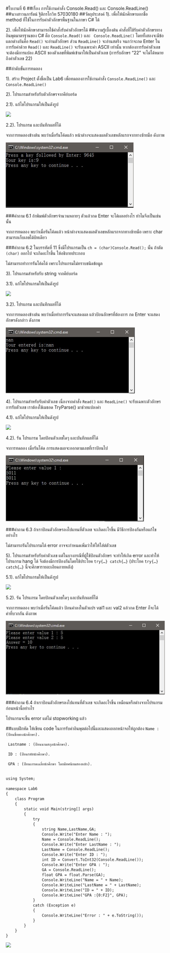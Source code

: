 #ใบงานที่ 6
##เรื่อง การใช้งานคำสั่ง Console.Read() และ Console.ReadLine()
##นางสาวนภารัตน์ ฐิติกรโกวิท 57030180
##วัตถุประสงค์
1). เพื่อให้นักศึกษาบอกชื่อ method ที่ใช้ในการรับค่าตัวอักษรพื้นฐานในภาษา C# ได้

2). เพื่อให้นักศึกษาสามารถใช้คำสั่งรับค่าตัวอักษรได้
##ความรู้เบื้องต้น
คำสั่งที่ใช้รับค่าตัวอักษรทางอินพุตมาตรฐานของ C# คือ ```Console.Read()``` และ ``` Console.ReadLine()``` โดยทั้งสองจะมีข้อแตกต่างกันคือ ```Read()``` จะอ่านตัวอักษร ส่วน ```ReadLine()``` จะอ่านสตริง จนกว่าจะกด Enter ในการรับค่าด้วย ```Read()``` และ ```ReadLine()``` จะรับเฉพาะค่า ASCII เท่านั้น หากต้องการรับค่าตัวเลข จะต้องมีการแปลง ASCII ของตัวเลขที่พิมพ์เข้ามาให้เป็นค่าตัวเลข (การรับอักษร “22” จะไม่ได้หมายถึงค่าตัวเลข 22) 

##ลำดับขั้นการทดลอง

1). สร้าง Project ตั้งชื่อเป็น Lab6 เพื่อทดลองการใช้งานคำสั่ง ```Console.ReadLine()``` และ ```Console.ReadLine()```

2). โปรแกรมสำหรับรับตัวอักษรจากคีย์บอร์ด 

  2.1). แก้ไขโปรแกรมให้เป็นดังรูป

 ![](https://github.com/Desktop-Programming-Lab-2559/LAB-06/blob/master/imgs/pic1.png)

  2.2).	โปรแกรม และบันทึกผลที่ได้


จากการทดลองข้างต้น พบว่าเมื่อรันโค้ดแล้ว หน้าต่างจะแสดงผลตัวเลขหลักแรกจากทางซ้ายมือ ดังภาพ

![](https://github.com/NAPHARAT/LAB-06/blob/master/imgs/2.2.JPG)

###คำถาม 6.1 ถ้าพิมพ์ตัวอักษรจำนวนหลายๆ ตัวแล้วกด Enter จะได้ผลอย่างไร ทำไมจึงเป็นเช่นนั้น


จากการทดลอง พบว่าเมื่อรันโค้ดแล้ว หน้าต่างจะแสดงผลตัวเลขหลักแรกจากทางซ้ายมือ เพราะ char สามารถเก็บเลขได้บิทเดียว

###คำถาม 6.2 ในบรรทัดที่ 11 ซึ่งมีโปรแกรมเป็น ```ch = (char)Console.Read();```  นั้น ถ้าตัด ```(char)``` ออกไป จะเกิดอะไรขึ้น ให้อธิบายประกอบ


ไม่สามารถทำการรันโค้ดได้ เพราะโปรแกรมไม่ทราบชนิดข้อมูล

3).	โปรแกรมสำหรับรับ string จากคีย์บอร์ด
 
 3.1).	แก้ไขโปรแกรมให้เป็นดังรูป

 ![](https://github.com/Desktop-Programming-Lab-2559/LAB-06/blob/master/imgs/pic2.png)
 
 3.2).	โปรแกรม และบันทึกผลที่ได้


จากการทดลองข้างต้น พบว่าเมื่อทำการรันจะแสดงผล แล้วป้อนอักษรที่ต้องการ กด Enter จะแสดงอักษรดังกล่าว ดังภาพ

![](https://github.com/NAPHARAT/LAB-06/blob/master/imgs/3.2.JPG)

4).	โปรแกรมสำหรับรับค่าตัวเลข เนื่องจากคำสั่ง ```Read()``` และ ```ReadLine()``` จะรับเฉพาะตัวอักษร การรับตัวเลข เราต้องใช้เมธอด TryParse() มาช่วยแปลงค่า

4.1).	แก้ไขโปรแกรมให้เป็นดังรูป
 
 ![](https://github.com/Desktop-Programming-Lab-2559/LAB-06/blob/master/imgs/pic3.png)

4.2).	รัน โปรแกรม โดยป้อนตัวเลขใดๆ และบันทึกผลที่ได้


จาการทดลอง เมื่อรันโค้ด การแสดงผลจะออกตามเลขที่เราป้อนไป

![](https://github.com/NAPHARAT/LAB-06/blob/master/imgs/4.2.JPG)

###คำถาม 6.3 ถ้าเราป้อนตัวอักษรลงไปแทนที่ตัวเลข จะเกิดอะไรขึ้น มีวิธีการป้องกันหรือแก้ไขอย่างไร

ไม่สามารถรันโปรแกรมได้ error อาจจะกำหนดเพิ่มว่าให้ให้ใส่ต่ตัวเลข

5).	โปรแกรมสำหรับรับค่าตัวเลข แต่ในบางกรณีที่ผู้ใช้ป้อนตัวอักษร จะทำให้เกิด error และทำให้โปรแกรม hang ได้ จึงต้องมีการป้องกันโดยใช้ประโยค ```try{…} catch{…}```  (ประโยค ```try{…} catch{…}``` นี้จะศึกษารายละเอียดภายหลัง)

  5.1).	แก้ไขโปรแกรมให้เป็นดังรูป

  ![](https://github.com/Desktop-Programming-Lab-2559/LAB-06/blob/master/imgs/pic4.png)

  5.2).	รัน โปรแกรม โดยป้อนตัวเลขใดๆ และบันทึกผลที่ได้


จากการทดลอง พบว่าเมื่อรันโค้ดแล้ว ป้อนค่าลงในตัวแปร val1 และ val2 แล้วกด Enter ก็จะได้ค่าที่บวกกัน ดังภาพ

![](https://github.com/NAPHARAT/LAB-06/blob/master/imgs/4.2e.JPG)

###คำถาม 6.4 ถ้าเราป้อนตัวอักษรลงไปแทนที่ตัวเลข จะเกิดอะไรขึ้น เหมือนหรือต่างจากโปรแกรมก่อนหน้านี้อย่างไร


โปรแกรมจะขึ้น error แต่ไม่ stopworking แล้ว

##แบบฝึกหัด ให้เขียน code ในการรับค่าอินพุตต่อไปนี้และแสดงออกหน้าจอให้ถูกต้อง
``` Name :  (ป้อนชื่อของนักศึกษา). ```

``` Lastname : (ป้อนนามสกุลนักศึกษา).```

``` ID : (ป้อนรหัสนักศึกษา).```

``` GPA : (ป้อนเกรดเฉลี่ยนักศึกษา โดยมีทศนิยมสองหลัก).```
```

using System;

namespace Lab6
{
    class Program
    {
        static void Main(string[] args)
        {
            try
            {
                string Name,LastName,GA;
                Console.Write("Enter Name : ");
                Name = Console.ReadLine();
                Console.Write("Enter LastName : ");
                LastName = Console.ReadLine();
                Console.Write("Enter ID : ");
                int ID = Convert.ToInt32(Console.ReadLine());
                Console.Write("Enter GPA : ");
                GA = Console.ReadLine();
                float GPA = float.Parse(GA);
                Console.WriteLine("Name = " + Name);
                Console.WriteLine("LastName = " + LastName);
                Console.WriteLine("ID = " + ID);
                Console.WriteLine("GPA :{0:F2}", GPA);
            }
            catch (Exception e)
            {
                Console.WriteLine("Error : " + e.ToString());
            }
        }
    }
}

```


![](https://github.com/NAPHARAT/LAB-06/blob/master/imgs/last.JPG)


